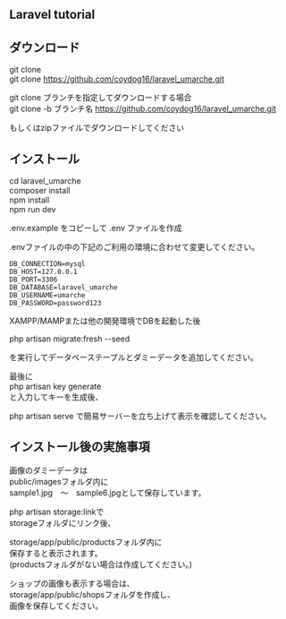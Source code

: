 ## Laravel tutorial

## ダウンロード

git clone  
git clone https://github.com/coydog16/laravel_umarche.git  
  
git clone ブランチを指定してダウンロードする場合  
git clone -b ブランチ名 https://github.com/coydog16/laravel_umarche.git  

もしくはzipファイルでダウンロードしてください  

## インストール

cd laravel_umarche  
composer install  
npm install  
npm run dev  

.env.example をコピーして .env ファイルを作成  
  
.envファイルの中の下記のご利用の環境に合わせて変更してください。  
  
```php:.env
DB_CONNECTION=mysql
DB_HOST=127.0.0.1
DB_PORT=3306
DB_DATABASE=laravel_umarche
DB_USERNAME=umarche
DB_PASSWORD=password123
```

XAMPP/MAMPまたは他の開発環境でDBを起動した後  
  
php artisan migrate:fresh --seed  

を実行してデータベーステーブルとダミーデータを追加してください。   

最後に  
php artisan key generate  
と入力してキーを生成後、  

php artisan serve 
で簡易サーバーを立ち上げて表示を確認してください。  
  
## インストール後の実施事項

画像のダミーデータは  
public/imagesフォルダ内に  
sample1.jpg　～　sample6.jpgとして保存しています。  
  
php artisan storage:linkで  
storageフォルダにリンク後、  
  
storage/app/public/productsフォルダ内に  
保存すると表示されます。  
(productsフォルダがない場合は作成してください。)  
  
ショップの画像も表示する場合は、  
storage/app/public/shopsフォルダを作成し、  
画像を保存してください。  